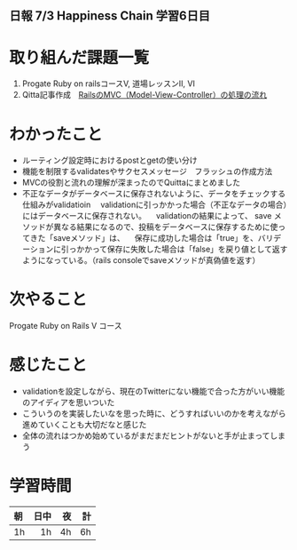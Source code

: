 ## 日報 7/3 Happiness Chain 学習6日目

# 取り組んだ課題一覧 
1. Progate Ruby on railsコースV, 道場レッスンⅡ, Ⅵ
2. Qitta記事作成　[RailsのMVC（Model-View-Controller）の処理の流れ](https://qiita.com/yama708-hc/items/4370cdd9b19d0ca59cac)

# わかったこと

+ ルーティング設定時におけるpostとgetの使い分け
+ 機能を制限するvalidatesやサクセスメッセージ　フラッシュの作成方法
+ MVCの役割と流れの理解が深まったのでQuittaにまとめました
+ 不正なデータがデータベースに保存されないように、データをチェックする仕組みがvalidatioin
　validationに引っかかった場合（不正なデータの場合）にはデータベースに保存されない。
　validationの結果によって、 save メソッドが異なる結果になるので、投稿をデータベースに保存するために使ってきた「saveメソッド」は、
　保存に成功した場合は「true」を、バリデーションに引っかかって保存に失敗した場合は「false」を戻り値として返すようになっている。（rails consoleでsaveメソッドが真偽値を返す） 
  

# 次やること
Progate Ruby on Rails V コース

# 感じたこと

+ validationを設定しながら、現在のTwitterにない機能で合った方がいい機能のアイディアを思いついた
+ こういうのを実装したいなを思った時に、どうすればいいのかを考えながら進めていくことも大切だなと感じた
+ 全体の流れはつかめ始めているがまだまだヒントがないと手が止まってしまう
  


# 学習時間

| 朝           | 日中          | 夜              | 計              |
| :----------|------------:|-------------:|-------------:|
| 1h           | 1h            | 4h              |  6h            |
